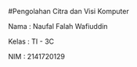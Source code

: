 #Pengolahan Citra dan Visi Komputer

Nama : Naufal Falah Wafiuddin

Kelas : TI - 3C

NIM : 2141720129
